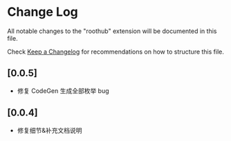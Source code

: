 # Change Log

All notable changes to the "roothub" extension will be documented in this file.

Check [Keep a Changelog](http://keepachangelog.com/) for recommendations on how to structure this file.

## [0.0.5]

- 修复 CodeGen 生成全部枚举 bug

## [0.0.4]

- 修复细节&补充文档说明
